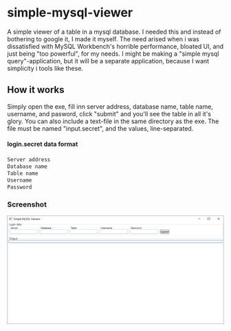 # simple-mysql-viewer
A simple viewer of a table in a mysql database. I needed this and instead of bothering to google it, I made it myself. The need arised when i was dissatisfied with MySQL Workbench's horrible performance, bloated UI, and just being "too powerful", for my needs. I might be making a "simple mysql query"-application, but it will be a separate application, because I want simplicity i tools like these.

## How it works
Simply open the exe, fill inn server address, database name, table name, username, and pasword, click "submit" and you'll see the table in all it's glory. You can also include a text-file in the same directory as the exe. The file must be named "input.secret", and the values, line-separated.

#### login.secret data format
```
Server address
Database name
Table name
Username
Password
```

### Screenshot
![Screenshot](/Graphics/Screenshot01_ver_1_0.png)